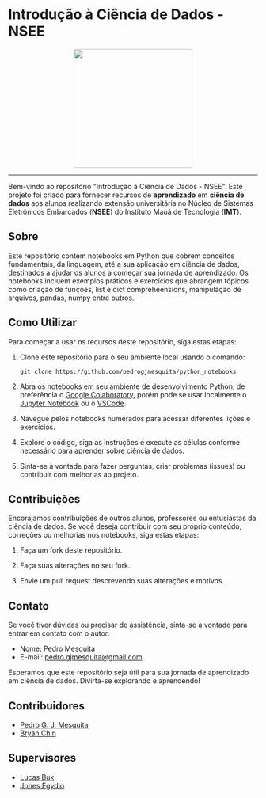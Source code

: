 # Introdução à Ciência de Dados - NSEE
<p align="center">
  <img src="https://scontent-gru1-1.cdninstagram.com/v/t51.2885-19/190687941_204986924790877_2081934706775828299_n.jpg?stp=dst-jpg_s320x320&_nc_ht=scontent-gru1-1.cdninstagram.com&_nc_cat=101&_nc_ohc=zSUkc4bE1CIAX-i90W_&edm=AOQ1c0wBAAAA&ccb=7-5&oh=00_AfDTMBW5lsDotItvppf4zGU2PyeRDzfXGrDXz7GwNoo9zA&oe=65F109CA&_nc_sid=8b3546",width=400, height=240/>
</p>

___

Bem-vindo ao repositório "Introdução à Ciência de Dados - NSEE". Este projeto foi criado para fornecer recursos de **aprendizado** em **ciência de dados** aos alunos realizando extensão universitária no Núcleo de Sistemas Eletrônicos Embarcados (**NSEE**) do Instituto Mauá de Tecnologia (**IMT**).

## Sobre

Este repositório contém notebooks em Python que cobrem conceitos fundamentais, da linguagem, até a sua aplicação em ciência de dados, destinados a ajudar os alunos a começar sua jornada de aprendizado. Os notebooks incluem exemplos práticos e exercícios que abrangem tópicos como criação de funções, list e dict compreheensions, manipulação de arquivos, pandas, numpy entre outros.

## Como Utilizar

Para começar a usar os recursos deste repositório, siga estas etapas:

1. Clone este repositório para o seu ambiente local usando o comando:

    ```git clone https://github.com/pedrogjmesquita/python_notebooks```


2. Abra os notebooks em seu ambiente de desenvolvimento Python, de preferência o [Google Colaboratory](https://research.google.com/colaboratory/), porém pode se usar localmente o [Jupyter Notebook](https://jupyter.org/) ou o [VSCode](https://code.visualstudio.com/).

3. Navegue pelos notebooks numerados para acessar diferentes lições e exercícios.

4. Explore o código, siga as instruções e execute as células conforme necessário para aprender sobre ciência de dados.

5. Sinta-se à vontade para fazer perguntas, criar problemas (issues) ou contribuir com melhorias ao projeto.

## Contribuições

Encorajamos contribuições de outros alunos, professores ou entusiastas da ciência de dados. Se você deseja contribuir com seu próprio conteúdo, correções ou melhorias nos notebooks, siga estas etapas:

1. Faça um fork deste repositório.

2. Faça suas alterações no seu fork.

3. Envie um pull request descrevendo suas alterações e motivos.

## Contato

Se você tiver dúvidas ou precisar de assistência, sinta-se à vontade para entrar em contato com o autor:

- Nome: Pedro Mesquita
- E-mail: pedro.gjmesquita@gmail.com

Esperamos que este repositório seja útil para sua jornada de aprendizado em ciência de dados. Divirta-se explorando e aprendendo!

## Contribuidores

 - [Pedro G. J. Mesquita ](https://github.com/pedrogjmesquita)
 - [Bryan Chin](https://github.com/LORDCHIN)

 ## Supervisores

 - [Lucas Buk](https://github.com/Lucas-Buk)
 - [Jones Egydio](https://github.com/jegydio)


